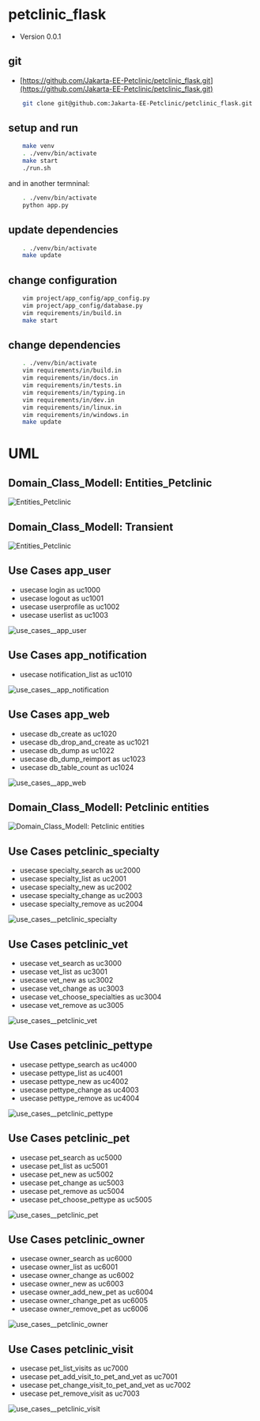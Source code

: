 # petclinic_flask

* Version 0.0.1

## git

* [https://github.com/Jakarta-EE-Petclinic/petclinic_flask.git](https://github.com/Jakarta-EE-Petclinic/petclinic_flask.git)

````bash
    git clone git@github.com:Jakarta-EE-Petclinic/petclinic_flask.git
````

## setup and run

````bash
    make venv
    . ./venv/bin/activate
    make start
    ./run.sh
````

and in another termninal:

````bash
    . ./venv/bin/activate
    python app.py
````

## update dependencies

````bash
    . ./venv/bin/activate
    make update
 ````

## change configuration

````bash
    vim project/app_config/app_config.py
    vim project/app_config/database.py
    vim requirements/in/build.in
    make start
````

## change dependencies

````bash
    . ./venv/bin/activate
    vim requirements/in/build.in
    vim requirements/in/docs.in
    vim requirements/in/tests.in
    vim requirements/in/typing.in
    vim requirements/in/dev.in
    vim requirements/in/linux.in
    vim requirements/in/windows.in
    make update
````

# UML

## Domain_Class_Modell: Entities_Petclinic

![Entities_Petclinic](../project/app_web/app_web_model_entities.png "Entities_Petclinic")

## Domain_Class_Modell: Transient

![Entities_Petclinic](../project/app_web/app_web_model_transient.png "Entities_Petclinic")

## Use Cases app_user
* usecase login as uc1000
* usecase logout as uc1001
* usecase userprofile as uc1002
* usecase userlist as uc1003

![use_cases__app_user](../project/app_web/use_cases__app_user.png "use_cases__app_user")

## Use Cases app_notification
* usecase notification_list as uc1010

![use_cases__app_notification](../project/app_web/use_cases__app_notification.png "use_cases__app_notification")

## Use Cases app_web
* usecase db_create as uc1020
* usecase db_drop_and_create as uc1021
* usecase db_dump as uc1022
* usecase db_dump_reimport as uc1023
* usecase db_table_count as uc1024

![use_cases__app_web](../project/app_web/use_cases__app_web.png "use_cases__app_web")

## Domain_Class_Modell: Petclinic entities

![Domain_Class_Modell: Petclinic entities](../project/petclinic_model/entities.png "Domain_Class_Modell: Petclinic entities")

## Use Cases petclinic_specialty
* usecase specialty_search as uc2000
* usecase specialty_list as uc2001
* usecase specialty_new as uc2002
* usecase specialty_change as uc2003
* usecase specialty_remove as uc2004

![use_cases__petclinic_specialty](../project/petclinic_model/specialty.png "use_cases__petclinic_specialty")

## Use Cases petclinic_vet
* usecase vet_search as uc3000
* usecase vet_list as uc3001
* usecase vet_new as uc3002
* usecase vet_change as uc3003
* usecase vet_choose_specialties as uc3004
* usecase vet_remove as uc3005

![use_cases__petclinic_vet](../project/petclinic_model/vet.png "use_cases__petclinic_vet")

## Use Cases petclinic_pettype
* usecase pettype_search as uc4000
* usecase pettype_list as uc4001
* usecase pettype_new as uc4002
* usecase pettype_change as uc4003
* usecase pettype_remove as uc4004

![use_cases__petclinic_pettype](../project/petclinic_model/pettype.png "use_cases__petclinic_pettype")

## Use Cases petclinic_pet
* usecase pet_search as uc5000
* usecase pet_list as uc5001
* usecase pet_new as uc5002
* usecase pet_change as uc5003
* usecase pet_remove as uc5004
* usecase pet_choose_pettype as uc5005

![use_cases__petclinic_pet](../project/petclinic_model/pet.png "use_cases__petclinic_pet")

## Use Cases petclinic_owner
* usecase owner_search as uc6000
* usecase owner_list as uc6001
* usecase owner_change as uc6002
* usecase owner_new as uc6003
* usecase owner_add_new_pet as uc6004
* usecase owner_change_pet as uc6005
* usecase owner_remove_pet as uc6006

![use_cases__petclinic_owner](../project/petclinic_model/owner.png "use_cases__petclinic_owner")

## Use Cases petclinic_visit
* usecase pet_list_visits as uc7000
* usecase pet_add_visit_to_pet_and_vet as uc7001
* usecase pet_change_visit_to_pet_and_vet as uc7002
* usecase pet_remove_visit as uc7003

![use_cases__petclinic_visit](../project/petclinic_model/visit.png "use_cases__petclinic_visit")

